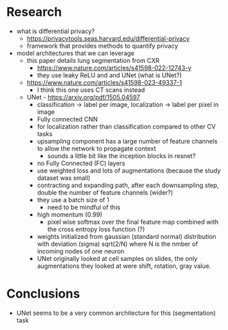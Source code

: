 # Research
- what is differential privacy?
    - https://privacytools.seas.harvard.edu/differential-privacy
    - framework that provides methods to quantify privacy
- model architectures that we can leverage
    - this paper details lung segmentation from CXR
        - https://www.nature.com/articles/s41598-022-12743-y
        - they use leaky ReLU and and UNet (what is UNet?)
    - https://www.nature.com/articles/s41598-023-49337-1
        - I think this one uses CT scans instead
    - UNet - https://arxiv.org/pdf/1505.04597
        - classification -> label per image, localization -> label per pixel in image
        - Fully connected CNN
        - for localization rather than classification compared to other CV tasks
        - upsampling component has a large number of feature channels to allow the network to propagate context
            - sounds a little bit like the inception blocks in resnet?
        - no Fully Connected (FC) layers
        - use weighted loss and lots of augmentations (because the study dataset was small)
        - contracting and expanding path, after each downsampling step, double the number of feature channels (wider?)
        - they use a batch size of 1
            - need to be mindful of this
        - high momentum (0.99) 
            - pixel wise softmax over the final feature map combined with the cross entropy loss function (?)
        - weights initialized from gaussian (standard normal) distribution with deviation (sigma) sqrt(2/N) where N is the nmber of incoming nodes of one neuron
        - UNet originally looked at cell samples on slides, the only augmentations they looked at were shift, rotation, gray value. 
# Conclusions
- UNet seems to be a very common architecture for this (segmentation) task
